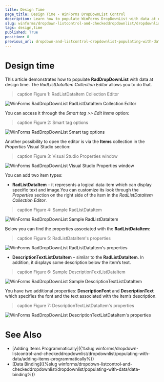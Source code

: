 ```yaml
---
title: Design Time
page_title: Design Time - WinForms DropDownList Control
description: Learn how to populate WinForms DropDownList with data at design time. 
slug: winforms/dropdown-listcontrol-and-checkeddropdownlist/dropdownlist/populating-with-data/design-time
tags: design,time
published: True
position: 0
previous_url: dropdown-and-listcontrol-dropdownlist-populating-with-data-design-time
---
```


# Design time
 
This article demonstrates how to populate __RadDropDownList__ with data at design time. The *RadListDataItem Collection Editor* allows you to do that.

>caption Figure 1: RadListDataItem Collection Editor

![WinForms RadDropDownList RadListDataItem Collection Editor](images/dropdown-and-listcontrol-dropdownlist-populating-with-data-design-time001.png)


You can access it through the *Smart tag >> Edit Items* option:

>caption Figure 2: Smart tag options

![WinForms RadDropDownList Smart tag options](images/dropdown-and-listcontrol-dropdownlist-populating-with-data-design-time002.png)

Another possibility to open the editor is via the __Items__ collection in the *Properties* Visual Studio section:

>caption Figure 3:  Visual Studio Properties window

![WinForms RadDropDownList Visual Studio Properties window](images/dropdown-and-listcontrol-dropdownlist-populating-with-data-design-time003.png)

You can add two item types:

* __RadListDataItem__ – it represents a logical data item which can display specific text and image.You can customize its look through the *Properties* section on the right side of the item in the *RadListDataItem Collection Editor*.

>caption Figure 4: Sample RadListDataItem

![WinForms RadDropDownList Sample RadListDataItem](images/dropdown-and-listcontrol-dropdownlist-populating-with-data-design-time004.png)

Below you can find the properties associated with the __RadListDataItem__:

>caption Figure 5:  RadListDataItem's properties

![WinForms RadDropDownList RadListDataItem's properties](images/dropdown-and-listcontrol-dropdownlist-populating-with-data-design-time005.png)

* __DescriptionTextListDataItem__ – similar to the __RadListDataItem__. In addition, it displays some description below the item’s text.

>caption Figure 6:  Sample DescriptionTextListDataItem

![WinForms RadDropDownList Sample DescriptionTextListDataItem](images/dropdown-and-listcontrol-dropdownlist-populating-with-data-design-time006.png)


You have two additional properties: __DescriptionFont__ and __DescriptionText__ which specifies the font and the text associated with the item’s description.

>caption Figure 7:  DescriptionTextListDataItem's properties

![WinForms RadDropDownList DescriptionTextListDataItem's properties](images/dropdown-and-listcontrol-dropdownlist-populating-with-data-design-time007.png)

# See Also

* [Adding Items Programmatically]({%slug winforms/dropdown-listcontrol-and-checkeddropdownlist/dropdownlist/populating-with-data/adding-items-programmatically%})
* [Data Binding]({%slug winforms/dropdown-listcontrol-and-checkeddropdownlist/dropdownlist/populating-with-data/data-binding%})
